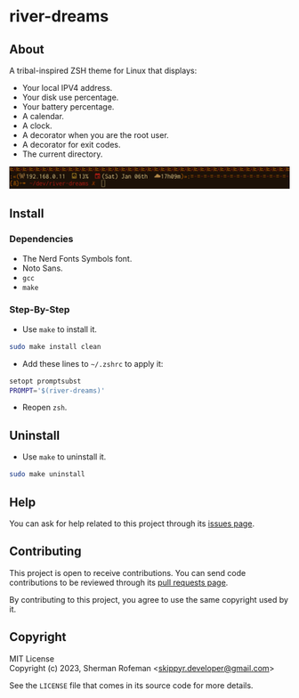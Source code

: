 # river-dreams

## About

A tribal-inspired ZSH theme for Linux that displays:

- Your local IPV4 address.
- Your disk use percentage.
- Your battery percentage.
- A calendar.
- A clock.
- A decorator when you are the root user.
- A decorator for exit codes.
- The current directory.

![](preview.png)

## Install

### Dependencies

- The Nerd Fonts Symbols font.
- Noto Sans.
- `gcc`
- `make`

### Step-By-Step

- Use `make` to install it.

```sh
sudo make install clean
```

- Add these lines to `~/.zshrc` to apply it:

```sh
setopt promptsubst
PROMPT='$(river-dreams)'
```

- Reopen `zsh`.

## Uninstall

- Use `make` to uninstall it.

```sh
sudo make uninstall
```

## Help

You can ask for help related to this project through its [issues page](https://github.com/skippyr/river-dreams/issues).

## Contributing

This project is open to receive contributions.  You can send code contributions
to be reviewed through its [pull requests page](https://github.com/skippyr/river-dreams/pulls).

By contributing to this project, you agree to use the same copyright used by it.

## Copyright

MIT License\
Copyright (c) 2023, Sherman Rofeman \<skippyr.developer@gmail.com\>

See the `LICENSE` file that comes in its source code for more details.
